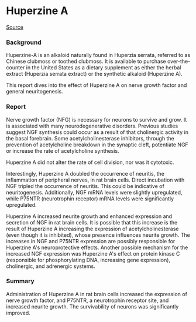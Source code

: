 # Huperzine A

[Source](https://pubmed.ncbi.nlm.nih.gov/15916732/)

### Background

Huperzine-A is an alkaloid naturally found in Huperzia serrata, referred to as Chinese clubmoss or toothed clubmoss. It is available to purchase over-the-counter in the United States as a dietary supplement as either the herbal extract (Huperzia serrata extract) or the synthetic alkaloid (Huperzine A).

This report dives into the effect of Huperzine A on nerve growth factor and general neuritogenesis.

### Report

Nerve growth factor (NFG) is necessary for neurons to survive and grow. It is associated with many neurodegenerative disorders. Previous studies suggest NGF synthesis could occur as a result of that cholinergic activity in the basal forebrain. Some acetylcholinesterase inhibitors, through the prevention of acetylcholine breakdown in the synaptic cleft, potentiate NGF or increase the rate of acetylcholine synthesis.

Huperzine A did not alter the rate of cell division, nor was it cytotoxic. 

Interestingly, Huperzine A doubled the occurrence of neuritis, the inflammation of peripheral nerves, in rat brain cells. Direct incubation with NGF tripled the occurrence of neuritis. This could be indicative of neuritogenesis. Additionally, NGF mRNA levels were slightly upregulated, while P75NTR (neurotrophin receptor) mRNA levels were significantly upregulated.

Huperzine A increased neurite growth and enhanced expression and secretion of NGF in rat brain cells. It is possible that this increase is the result of Huperzine A increasing the expression of acetylcholinesterase (even though it is inhibited), whose presence influences neurite growth. The increases in NGF and P75NTR expression are possibly responsible for Huperzine A's neuroprotective effects. Another possible mechanism for the increased NGF expression was Huperzine A's effect on protein kinase C (responsible for phosphorylating DNA, increasing gene expression), cholinergic, and adrenergic systems.

### Summary

Administration of Huperzine A in rat brain cells increased the expression of nerve growth factor, and P75NTR, a neurotrophin receptor site, and increased neurite growth. The survivability of neurons was significantly improved.
